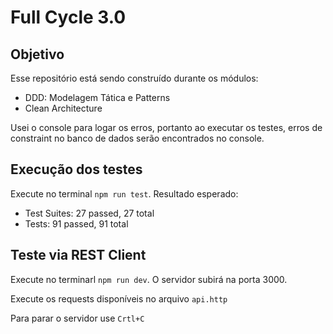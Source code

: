 # Full Cycle 3.0

## Objetivo

Esse repositório está sendo construído durante os módulos:

- DDD: Modelagem Tática e Patterns
- Clean Architecture

Usei o console para logar os erros, portanto ao executar os testes, erros de constraint no banco de dados serão encontrados no console.

## Execução dos testes

Execute no terminal `npm run test`.
Resultado esperado:

- Test Suites: 27 passed, 27 total
- Tests: 91 passed, 91 total

## Teste via REST Client

Execute no terminarl `npm run dev`.
O servidor subirá na porta 3000.

Execute os requests disponíveis no arquivo `api.http`

Para parar o servidor use `Crtl+C`
